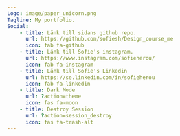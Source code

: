 ```yaml
---
Logo: image/paper_unicorn.png
Tagline: My portfolio.
Social:
    - title: Länk till sidans github repo.
      url: https://github.com/sofiesh/Design_course_me
      icon: fab fa-github
    - title: Länk till Sofie's instagram.
      url: https://www.instagram.com/sofieherou/
      icon: fab fa-instagram
    - title: Länk till Sofie's Linkedin
      url: https://se.linkedin.com/in/sofieherou
      icon: fab fa-linkedin
    - title: Dark Mode
      url: ?action=theme
      icon: fas fa-moon
    - title: Destroy Session
      url: ?action=session_destroy
      icon: fas fa-trash-alt
---
```

